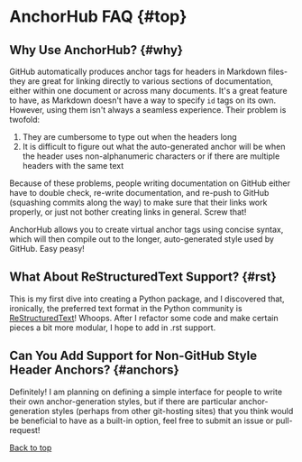 # AnchorHub FAQ {#top}

## Why Use AnchorHub? {#why}

GitHub automatically produces anchor tags for headers in Markdown files- they are great for linking directly to various sections of documentation, either within one document or across many documents. It's a great feature to have, as Markdown doesn't have a way to specify `id` tags on its own. However, using them isn't always a seamless experience. Their problem is twofold:

1. They are cumbersome to type out when the headers long
2. It is difficult to figure out what the auto-generated anchor will be when the header uses non-alphanumeric characters or if there are multiple headers with the same text

Because of these problems, people writing documentation on GitHub either have to double check, re-write documentation, and re-push to GitHub (squashing commits along the way) to make sure that their links work properly, or just not bother creating links in general. Screw that!

AnchorHub allows you to create virtual anchor tags using concise syntax, which will then compile out to the longer, auto-generated style used by GitHub. Easy peasy!

## What About ReStructuredText Support? {#rst}

This is my first dive into creating a Python package, and I discovered that, ironically, the preferred text format in the Python community is [ReStructuredText](http://docutils.sourceforge.net/rst.html)! Whoops. After I refactor some code and make certain pieces a bit more modular, I hope to add in .rst support.

## Can You Add Support for Non-GitHub Style Header Anchors? {#anchors}

Definitely! I am planning on defining a simple interface for people to write their own anchor-generation styles, but if there are particular anchor-generation styles (perhaps from other git-hosting sites) that you think would be beneficial to have as a built-in option, feel free to submit an issue or pull-request!

[Back to top](#top)